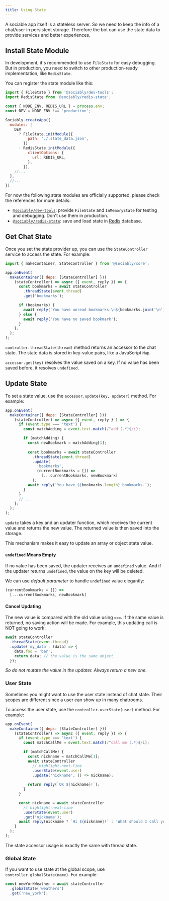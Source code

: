 ```yaml
---
title: Using State
---
```


A sociable app itself is a stateless server.
So we need to keep the info of a chat/user in persistent storage.
Therefore the bot can use the state data to provide services and better experiences.

## Install State Module

In development, it's recommended to use `FileState` for easy debugging.
But in production, you need to switch to other production-ready implementation,
like `RedisState`.

You can register the state module like this:

```js
import { FileState } from '@sociably/dev-tools';
import RedisState from '@sociably/redis-state';

const { NODE_ENV, REDIS_URL } = process.env;
const DEV = NODE_ENV !== 'production';

Sociably.createApp({
  modules: [
    DEV
      ? FileState.initModule({
          path: './.state_data.json',
        })
      : RedisState.initModule({
          clientOptions: {
            url: REDIS_URL,
          },
        }),
    //...
  ],
  //...
})
```

For now the following state modules are officially supported,
please check the references for more details:

- [`@sociably/dev-tools`](pathname:///api/modules/dev_tools): provide `FileState` and `InMemoryState` for testing and debugging. Don't use them in production.
- [`@sociably/redis-state`](pathname:///api/modules/redis_state): save and load state in [Redis](https://redis.io/) database.

## Get Chat State

Once you set the state provider up,
you can use the `StateController` service to access the state.
For example:

```js
import { makeContainer, StateController } from '@sociably/core';

app.onEvent(
  makeContainer({ deps: [StateController] })(
    (stateController) => async ({ event, reply }) => {
      const bookmarks = await stateController
        .threadState(event.thread)
        .get('bookmarks');

      if (bookmarks) {
        await reply(`You have unread bookmarks:\n${bookmarks.join('\n')}`);
      } else {
        await reply('You have no saved bookmark');
      }
    };
  );
);
```

`controller.threadState(thread)` method returns an accessor to the chat state.
The state data is stored in key-value pairs, like a JavaScript `Map`.

`accessor.get(key)` resolves the value saved on a key.
If no value has been saved before, it resolves `undefined`.

## Update State

To set a state value, use the `accessor.update(key, updater)` method.
For example:

```js
app.onEvent(
  makeContainer({ deps: [StateController] })(
    (stateController) => async ({ event, reply } ) => {
      if (event.type === 'text') {
        const matchAdding = event.text.match(/^add (.*)$/i);

        if (matchAdding) {
          const newBookmark = matchAdding[1];
  
          const bookmarks = await stateController
            .threadState(event.thread)
            .update(
              'bookmarks',
              (currentBookmarks = []) =>
                [...currentBookmarks, newBookmark]
            );
          await reply(`You have ${bookmarks.length} bookmarks.`);
        }
      }
      // ...
    };
  );
);
```

`update` takes a key and an updater function,
which receives the current value and returns the new value.
The returned value is then saved into the storage.

This mechanism makes it easy to update an array or object state value.

#### `undefined` Means Empty

If no value has been saved, the updater receives an `undefined` value.
And if the updater returns `undefined`, the value on the key will be deleted.

We can use _default parameter_ to handle `undefined` value elegantly: 

```js
(currentBookmarks = []) =>
  [...currentBookmarks, newBookmark]
```

#### Cancel Updating

The new value is compared with the old value using `===`.
If the same value is returned, no saving action will be made.
For example, this updating call is NOT going to work:

```js
await stateController
  .threadState(event.thread)
  .update('my_data', (data) => {
    data.foo = 'bar';
    return data; // the value is the same object
  });
```

_So do not mutate the value in the updater. Always return a new one._

### User State

Sometimes you might want to use the user state instead of chat state.
Their scopes are different  since a user can show up in many chatrooms.

To access the user state, use the `controller.userState(user)` method.
For example:

```js
app.onEvent(
  makeContainer({ deps: [StateController] })(
    (stateController) => async ({ event, reply }) => {
      if (event.type === 'text') {
        const matchCallMe = event.text.match(/^call me (.*)$/i);

        if (matchCallMe) {
          const nickname = matchCallMe[1];
          await stateController
            // highlight-next-line
            .userState(event.user)
            .update('nickname', () => nickname);
  
          return reply(`OK ${nickname}!`);
        }
      }

      const nickname = await stateController
        // highlight-next-line
        .userState(event.user)
        .get('nickname');
      await reply(nickname ? `Hi ${nickname}!` : 'What should I call you?');
    }
  );
);
```

The state accessor usage is exactly the same with thread state.

### Global State

If you want to use state at the global scope,
use `controller.globalState(name)`.
For example:

```js
const newYorkWeather = await stateController
  .globalState('weathers')
  .get('new_york');
```
